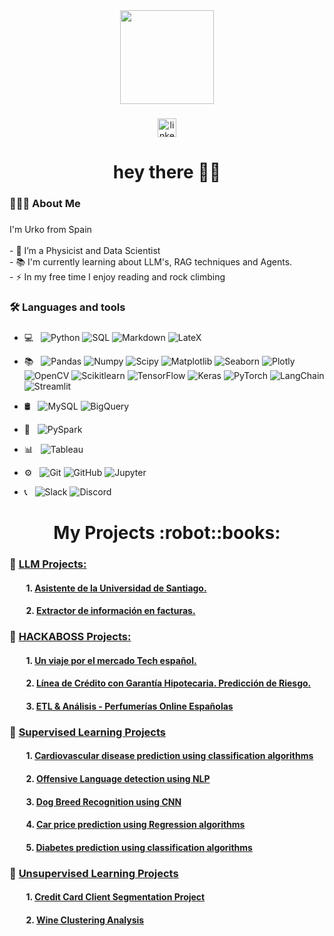 <div align="center">
  <img height="150" src="https://encrypted-tbn0.gstatic.com/images?q=tbn:ANd9GcRikHxvlWklKLXsnJFgRCvKJW1dvLMNJTAw77lyBrIB-x8jbLebKGkREQ54hW8I_lbcDbI&usqp=CAU"  />
</div>

###

<div align="center">
  <a href="https://www.linkedin.com/in/urko-regueiro-ramos-376018266/" target="_blank">
    <img src="https://img.shields.io/static/v1?message=LinkedIn&logo=linkedin&label=&color=0077B5&logoColor=white&labelColor=&style=flat" height="30" alt="linkedin logo"  />
  </a>
</div>

###

<h1 align="center">hey there 👋🏽</h1>

###

<h3 align="left">👨🏽‍💻  About Me</h3>

###

<p align="left">I'm Urko from Spain<br><br>- 🔭 I’m a Physicist and Data Scientist<br>- 📚 I'm currently learning about LLM's, RAG techniques and Agents.<br>- ⚡ In my free time I enjoy reading and rock climbing</p>

###

<h3 align="left">🛠 Languages and tools</h3>

###

- 💻 &nbsp;
  ![Python](https://img.shields.io/badge/python-3670A0?style=for-the-badge&logo=python&logoColor=ffdd54)
  ![SQL](https://img.shields.io/badge/sql-%2307405e.svg?style=for-the-badge&logo=sql&logoColor=white)
  ![Markdown](https://img.shields.io/badge/markdown-%8901100f.svg?style=for-the-badge&logo=markdown&logoColor=white)
  ![LateX](https://img.shields.io/badge/latex%20-%23008080.svg?&style=for-the-badge&logo=latex&logoColor=white)

- 📚 &nbsp;
  ![Pandas](https://img.shields.io/badge/pandas-%23150458.svg?style=for-the-badge&logo=pandas&logoColor=white)
  ![Numpy](https://img.shields.io/badge/numpy%20-%23013243.svg?&style=for-the-badge&logo=numpy&logoColor=white)
  ![Scipy](https://img.shields.io/badge/SciPy-%230C55A5.svg?style=for-the-badge&logo=scipy&logoColor=%white)
  ![Matplotlib](https://img.shields.io/badge/Matplotlib-%23ffffff.svg?style=for-the-badge&logo=Matplotlib&logoColor=black)
  ![Seaborn](https://img.shields.io/badge/Seaborn-ff1709?style=for-the-badge&logo=Seaborn&logoColor=white&color=ff1709&labelColor=gray)
  ![Plotly](https://img.shields.io/badge/Plotly-%233F4F75.svg?style=for-the-badge&logo=plotly&logoColor=white)
  ![OpenCV](https://img.shields.io/badge/opencv-%23white.svg?style=for-the-badge&logo=opencv&logoColor=white)
  ![Scikitlearn](https://img.shields.io/badge/scikit--learn-%23F7931E.svg?style=for-the-badge&logo=scikit-learn&logoColor=white)
  ![TensorFlow](https://img.shields.io/badge/TensorFlow%20-%23FF6F00.svg?&style=for-the-badge&logo=TensorFlow&logoColor=white)
  ![Keras](https://img.shields.io/badge/Keras%20-%23D00000.svg?&style=for-the-badge&logo=Keras&logoColor=white)
  ![PyTorch](https://img.shields.io/badge/PyTorch-%23276DC3.svg?style=for-the-badge&logo=pytorch&logoColor=white)
  ![LangChain](https://img.shields.io/badge/LangChain-%232C5263.svg?style=for-the-badge&logo=LangChain&logoColor=white)
  ![Streamlit](https://img.shields.io/badge/Streamlit-%231563FF.svg?style=for-the-badge&logo=Streamlit&logoColor=white)
- 🛢 &nbsp;
  ![MySQL](https://img.shields.io/badge/mysql-%2300f.svg?&style=for-the-badge&logo=mysql&logoColor=white)
  ![BigQuery](https://img.shields.io/badge/BigQuery-%234285F4.svg?&style=for-the-badge&logo=BigQuery&logoColor=white)
  
- 🔧 &nbsp;
  ![PySpark](https://img.shields.io/badge/PySpark-%23FF9900.svg?style=for-the-badge&logo=pyspark&logoColor=white)
   
- 📊 &nbsp;
  ![Tableau](https://img.shields.io/badge/Tableau-%23d9ead3.svg?style=for-the-badge&logo=Tableau&logoColor=blue)
  
- ⚙️ &nbsp;
  ![Git](https://img.shields.io/badge/git%20-%23F05033.svg?&style=for-the-badge&logo=git&logoColor=white)
  ![GitHub](https://img.shields.io/badge/github%20-%23121011.svg?&style=for-the-badge&logo=github&logoColor=white)
  ![Jupyter](https://img.shields.io/badge/Jupyter%20-%23F37626.svg?&style=for-the-badge&logo=Jupyter&logoColor=white)
  
- 📞 &nbsp;
  ![Slack](https://img.shields.io/badge/Slack-%230072C6.svg?style=for-the-badge&logo=Slack&logoColor=white)
  ![Discord](https://img.shields.io/badge/Discord-%230167ff.svg?style=for-the-badge&logo=Discord&logoColor=white)

###

<h1 align="center"> My Projects :robot::books:</h1>

###

### :robot: <ins> LLM Projects: </ins> 

#### &nbsp;&nbsp;&nbsp;&nbsp;&nbsp;&nbsp;&nbsp; 1. [Asistente de la Universidad de Santiago.](https://github.com/UrkoRegueiro/usc_assistant/blob/master/README.md)
#### &nbsp;&nbsp;&nbsp;&nbsp;&nbsp;&nbsp;&nbsp; 2. [Extractor de información en facturas.](https://github.com/UrkoRegueiro/bill-info-extractor/blob/master/README.md)

### :green_book: <ins> HACKABOSS Projects: </ins> 

#### &nbsp;&nbsp;&nbsp;&nbsp;&nbsp;&nbsp;&nbsp; 1. [Un viaje por el mercado Tech español.](https://applicatech.streamlit.app/)
#### &nbsp;&nbsp;&nbsp;&nbsp;&nbsp;&nbsp;&nbsp; 2. [Línea de Crédito con Garantía Hipotecaria. Predicción de Riesgo.](https://github.com/UrkoRegueiro/HELOC_Project/blob/main/README.md)
#### &nbsp;&nbsp;&nbsp;&nbsp;&nbsp;&nbsp;&nbsp; 3. [ETL & Análisis - Perfumerías Online Españolas](https://github.com/UrkoRegueiro/ETL-Analisis_Perfumerias_Online/blob/main/README.md)

### :closed_book: <ins> Supervised Learning Projects </ins> 

#### &nbsp;&nbsp;&nbsp;&nbsp;&nbsp;&nbsp;&nbsp; 1. [Cardiovascular disease prediction using classification algorithms](https://github.com/UrkoRegueiro/Cardiovascular_Disease_Prediction/blob/main/README.md)
#### &nbsp;&nbsp;&nbsp;&nbsp;&nbsp;&nbsp;&nbsp; 2. [Offensive Language detection using NLP](https://github.com/UrkoRegueiro/Offensive_Language_Detection/blob/main/offensive_language_detection.ipynb)
#### &nbsp;&nbsp;&nbsp;&nbsp;&nbsp;&nbsp;&nbsp; 3. [Dog Breed Recognition using CNN](https://github.com/UrkoRegueiro/Dog_Breed_Recognition/blob/main/README.md)
#### &nbsp;&nbsp;&nbsp;&nbsp;&nbsp;&nbsp;&nbsp; 4. [Car price prediction using Regression algorithms](https://github.com/UrkoRegueiro/Car_Price_Prediction/blob/main/car_price_prediction.ipynb)
#### &nbsp;&nbsp;&nbsp;&nbsp;&nbsp;&nbsp;&nbsp; 5. [Diabetes prediction using classification algorithms](https://github.com/UrkoRegueiro/Diabetes_Prediction/blob/main/Diabetes_Study.ipynb)


### :blue_book: <ins> Unsupervised Learning Projects </ins>

#### &nbsp;&nbsp;&nbsp;&nbsp;&nbsp;&nbsp;&nbsp; 1. [Credit Card Client Segmentation Project](https://github.com/UrkoRegueiro/Client_Segmentation/blob/main/customer_segmentation.ipynb)
#### &nbsp;&nbsp;&nbsp;&nbsp;&nbsp;&nbsp;&nbsp; 2. [Wine Clustering Analysis](https://github.com/UrkoRegueiro/Wine_Clustering/blob/main/Wine_clustering.ipynb)

